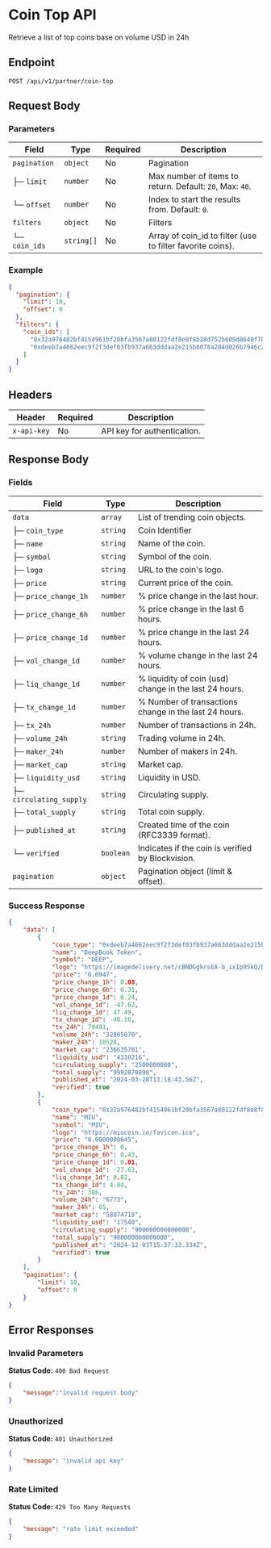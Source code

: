 
# Coin Top API

Retrieve a list of top coins base on volume USD in 24h

## Endpoint

```http
POST /api/v1/partner/coin-top
```


## Request Body

### Parameters

| Field            | Type      | Required | Description |
|------------------|-----------|----------|-------------|
| `pagination`     | `object`  | No       | Pagination |
| ├─ `limit`       | `number`  | No       | Max number of items to return. Default: `20`, Max: `40`. |
| └─ `offset`      | `number`  | No       | Index to start the results from. Default: `0`. |
| `filters`        | `object`  | No       | Filters |
| └─ `coin_ids`    | `string[]`| No       | Array of coin_id to filter (use to filter favorite coins). |


### Example

```json
{
  "pagination": {
    "limit": 10,
    "offset": 0
  },
  "filters": {
    "coin_ids": [
      "0x32a976482bf4154961bf20bfa3567a80122fdf8e8f8b28d752b609d8640f7846::miu::MIU",
      "0xdeeb7a4662eec9f2f3def03fb937a663dddaa2e215b8078a284d026b7946c270::deep::DEEP"
    ]
  }
}
```

## Headers

| Header         | Required | Description |
|---------------|----------|-------------|
| `x-api-key`   | No     | API key for authentication. |


## Response Body

### Fields

| Field               | Type     | Description |
|--------------------|----------|-------------|
| `data`             | `array`  | List of trending coin objects. |
| ├─ `coin_type`     | `string` | Coin Identifier |
| ├─ `name`          | `string` | Name of the coin. |
| ├─ `symbol`        | `string` | Symbol of the coin. |
| ├─ `logo`          | `string` | URL to the coin's logo. |
| ├─ `price`         | `string` | Current price of the coin. |
| ├─ `price_change_1h` | `number` | % price change in the last hour. |
| ├─ `price_change_6h` | `number` | % price change in the last 6 hours. |
| ├─ `price_change_1d` | `number` | % price change in the last 24 hours. |
| ├─ `vol_change_1d` | `number` | % volume change in the last 24 hours. |
| ├─ `liq_change_1d` | `number` | % liquidity of coin (usd) change in the last 24 hours. |
| ├─ `tx_change_1d` | `number` | % Number of transactions change in the last 24 hours. |
| ├─ `tx_24h`        | `number` | Number of transactions in 24h. |
| ├─ `volume_24h`    | `string` | Trading volume in 24h. |
| ├─ `maker_24h`     | `number` | Number of makers in 24h. |
| ├─ `market_cap`    | `string` | Market cap. |
| ├─ `liquidity_usd` | `string` | Liquidity in USD. |
| ├─ `circulating_supply` | `string` | Circulating supply. |
| ├─ `total_supply`  | `string` | Total coin supply. |
| ├─ `published_at`  | `string` | Created time of the coin (RFC3339 format). |
| └─ `verified`      | `boolean`| Indicates if the coin is verified by Blockvision. |
| `pagination`       | `object` | Pagination object (limit & offset). |


### Success Response

```json
{
    "data": [
        {
            "coin_type": "0xdeeb7a4662eec9f2f3def03fb937a663dddaa2e215b8078a284d026b7946c270::deep::DEEP",
            "name": "DeepBook Token",
            "symbol": "DEEP",
            "logo": "https://imagedelivery.net/cBNDGgkrsEA-b_ixIp9SkQ/DEEP_BlueBackground.png/public",
            "price": "0.0947",
            "price_change_1h": 0.08,
            "price_change_6h": 6.31,
            "price_change_1d": 6.24,
            "vol_change_1d": -47.62,
            "liq_change_1d": 47.49,
            "tx_change_1d": -40.16,
            "tx_24h": 79491,
            "volume_24h": "32805870",
            "maker_24h": 10524,
            "market_cap": "236635701",
            "liquidity_usd": "4310216",
            "circulating_supply": "2500000000",
            "total_supply": "9992870898",
            "published_at": "2024-03-28T13:18:43.56Z",
            "verified": true
        },
        {
            "coin_type": "0x32a976482bf4154961bf20bfa3567a80122fdf8e8f8b28d752b609d8640f7846::miu::MIU",
            "name": "MIU",
            "symbol": "MIU",
            "logo": "https://miucoin.io/favicon.ico",
            "price": "0.0000000645",
            "price_change_1h": 0,
            "price_change_6h": 0.43,
            "price_change_1d": 0.01,
            "vol_change_1d": -27.63,
            "liq_change_1d": 0.82,
            "tx_change_1d": 4.04,
            "tx_24h": 386,
            "volume_24h": "6773",
            "maker_24h": 65,
            "market_cap": "58074718",
            "liquidity_usd": "17540",
            "circulating_supply": "900000000000000",
            "total_supply": "900000000000000",
            "published_at": "2024-12-03T15:37:33.334Z",
            "verified": true
        }
    ],
    "pagination": {
        "limit": 10,
        "offset": 0
    }
}
```

## Error Responses

### Invalid Parameters
**Status Code:** `400 Bad Request`
```json
{
    "message":"invalid request body"
}
```

### Unauthorized
**Status Code:** `401 Unauthorized`
```json
{
    "message": "invalid api key"
}
```

### Rate Limited
**Status Code:** `429 Too Many Requests`
```json
{
    "message": "rate limit exceeded"
}
```